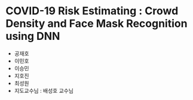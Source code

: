 # COVID-19 Risk Estimating :  Crowd Density and Face Mask Recognition using DNN
- 공재호
- 이민호
- 이승민
- 지호진
- 최성원
- 지도교수님 : 배성호 교수님